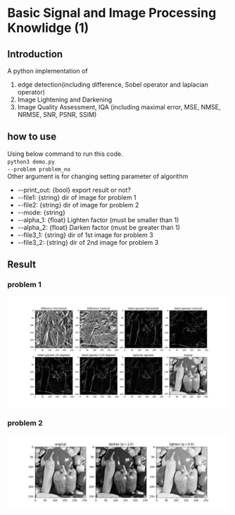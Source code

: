 # Basic Signal and Image Processing Knowlidge (1)
## Introduction
A python implementation of <br>
1. edge detection(including difference, Sobel operator and laplacian operator)
2. Image Lightening and Darkening
3. Image Quality Assessment, IQA (including maximal error, MSE, NMSE, NRMSE, SNR, PSNR, SSIM)

## how to use
Using below command to run this code.<br>
<code>python3 demo.py --problem problem_no</code><br>
Other argument is for changing setting parameter of algorithm<br>

* --print_out: {bool} export result or not?
* --file1: {string} dir of image for problem 1
* --file2: {string} dir of image for problem 2
* --mode: {string} 
* --alpha_1: {float} Lighten factor (must be smaller than 1)
* --alpha_2: {float} Darken factor (must be greater than 1)
* --file3_1: {string} dir of 1st image for problem 3
* --file3_2: {string} dir of 2nd image for problem 3

## Result
### problem 1
<img src='./P1.jpg'>

### problem 2
<img src='./P2.jpg'>